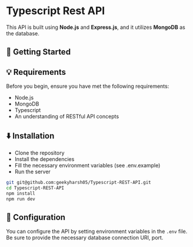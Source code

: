 # Typescript Rest API

 This API is built using **Node.js** and **Express.js**, and it utilizes **MongoDB** as the database.

## 🚀 Getting Started

## :bulb: Requirements

Before you begin, ensure you have met the following requirements:

- Node.js
- MongoDB
- Typescript
- An understanding of RESTful API concepts

## ⬇️ Installation

- Clone the repository
- Install the dependencies
- Fill the necessary environment variables (see .env.example)
- Run the server

```bash
git git@github.com:geekyharsh05/Typescript-REST-API.git
cd Typescript-REST-API
npm install
npm run dev
```

## 📝 Configuration

You can configure the API by setting environment variables in the `.env` file. Be sure to provide the necessary database connection URI, port.
